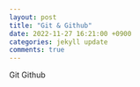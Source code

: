 ```yaml
---
layout: post
title: "Git & Github"
date: 2022-11-27 16:21:00 +0900
categories: jekyll update
comments: true
---
```


Git
Github